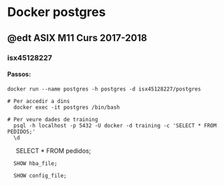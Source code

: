# Docker postgres
## @edt ASIX M11 Curs 2017-2018
### isx45128227
#### Passos:
    docker run --name postgres -h postgres -d isx45128227/postgres
    
    # Per accedir a dins
      docker exec -it postgres /bin/bash
    
    # Per veure dades de training
      psql -h localhost -p 5432 -U docker -d training -c 'SELECT * FROM PEDIDOS;'
      \d 
      SELECT * FROM pedidos;
      
      SHOW hba_file;
      
      SHOW config_file;
